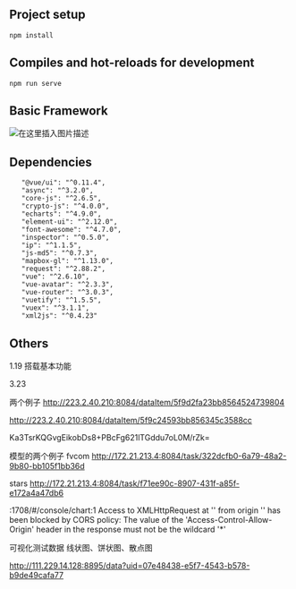 
## Project setup
```
npm install
```

## Compiles and hot-reloads for development
```
npm run serve
```

## Basic Framework

 ![在这里插入图片描述](/src/assets/markdown/framework.JPG)


 ## Dependencies


 ```
    "@vue/ui": "^0.11.4",
    "async": "^3.2.0",
    "core-js": "^2.6.5",
    "crypto-js": "^4.0.0",
    "echarts": "^4.9.0",
    "element-ui": "^2.12.0",
    "font-awesome": "^4.7.0",
    "inspector": "^0.5.0",
    "ip": "^1.1.5",
    "js-md5": "^0.7.3",
    "mapbox-gl": "^1.13.0",
    "request": "^2.88.2",
    "vue": "^2.6.10",
    "vue-avatar": "^2.3.3",
    "vue-router": "^3.0.3",
    "vuetify": "^1.5.5",
    "vuex": "^3.1.1",
    "xml2js": "^0.4.23"

 ```

## Others

1.19
搭载基本功能

3.23

两个例子
http://223.2.40.210:8084/dataItem/5f9d2fa23bb8564524739804

http://223.2.40.210:8084/dataItem/5f9c24593bb856345c3588cc


Ka3TsrKQGvgEikobDs8+PBcFg621lTGddu7oL0M/rZk=

模型的两个例子
fvcom
http://172.21.213.4:8084/task/322dcfb0-6a79-48a2-9b80-bb105f1bb36d

stars
http://172.21.213.4:8084/task/f71ee90c-8907-431f-a85f-e172a4a47db6



:1708/#/console/chart:1 Access to XMLHttpRequest at '' from origin '' has been blocked by CORS policy: The value of the 'Access-Control-Allow-Origin' header in the response must not be the wildcard '*' 



可视化测试数据
线状图、饼状图、散点图

http://111.229.14.128:8895/data?uid=07e48438-e5f7-4543-b578-b9de49cafa77

